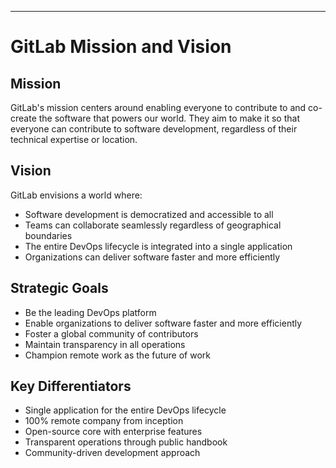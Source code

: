 
---

# GitLab Mission and Vision

## Mission
GitLab's mission centers around enabling everyone to contribute to and co-create the software that powers our world. They aim to make it so that everyone can contribute to software development, regardless of their technical expertise or location.

## Vision
GitLab envisions a world where:
- Software development is democratized and accessible to all
- Teams can collaborate seamlessly regardless of geographical boundaries
- The entire DevOps lifecycle is integrated into a single application
- Organizations can deliver software faster and more efficiently

## Strategic Goals
- Be the leading DevOps platform
- Enable organizations to deliver software faster and more efficiently
- Foster a global community of contributors
- Maintain transparency in all operations
- Champion remote work as the future of work

## Key Differentiators
- Single application for the entire DevOps lifecycle
- 100% remote company from inception
- Open-source core with enterprise features
- Transparent operations through public handbook
- Community-driven development approach